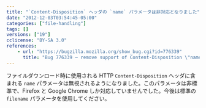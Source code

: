 ```yaml
---
title: "`Content-Disposition` ヘッダの `name` パラメータは非対応となりました"
date: "2012-12-03T03:54:45-05:00"
categories: ["file-handling"]
tags: []
versions: ["19"]
cclicense: "BY-SA 3.0"
references:
    - url: "https://bugzilla.mozilla.org/show_bug.cgi?id=776339"
      title: "Bug 776339 – remove support of Content-Disposition \"name\" parameter"
---
```

ファイルダウンロード時に使用される HTTP `Content-Disposition` ヘッダに含まれる `name` パラメータは無視されるようになりました。このパラメータは非標準で、Firefox と Google Chrome しか対応していませんでした。今後は標準の `filename` パラメータを使用してください。
